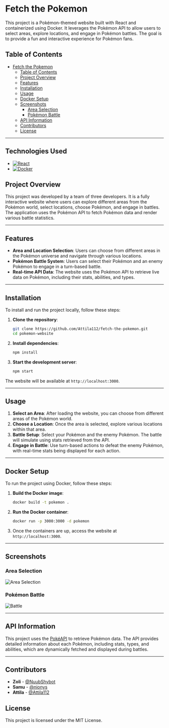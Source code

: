 # Fetch the Pokemon 

This project is a Pokémon-themed website built with React and containerized using Docker. It leverages the Pokémon API to allow users to select areas, explore locations, and engage in Pokémon battles. The goal is to provide a fun and interactive experience for Pokémon fans.

## Table of Contents
- [Fetch the Pokemon](#fetch-the-pokemon)
  - [Table of Contents](#table-of-contents)
  - [Project Overview](#project-overview)
  - [Features](#features)
  - [Installation](#installation)
  - [Usage](#usage)
  - [Docker Setup](#docker-setup)
  - [Screenshots](#screenshots)
    - [Area Selection](#area-selection)
    - [Pokémon Battle](#pokémon-battle)
  - [API Information](#api-information)
  - [Contributors](#contributors)
  - [License](#license)

---
## Technologies Used
  - [![React][React.js]][React-url]
  - [![Docker][Docker-shield]][Docker-url]


## Project Overview

This project was developed by a team of three developers. It is a fully interactive website where users can explore different areas from the Pokémon world, select locations, choose Pokémon, and engage in battles. The application uses the Pokémon API to fetch Pokémon data and render various battle statistics.

---

## Features

- **Area and Location Selection**: Users can choose from different areas in the Pokémon universe and navigate through various locations.
- **Pokémon Battle System**: Users can select their Pokémon and an enemy Pokémon to engage in a turn-based battle.
- **Real-time API Data**: The website uses the Pokémon API to retrieve live data on Pokémon, including their stats, abilities, and types.

---

## Installation

To install and run the project locally, follow these steps:

1. **Clone the repository**:
   ```bash
   git clone https://github.com/Attila112/fetch-the-pokemon.git
   cd pokemon-website 
    ```
2.  **Install dependencies**:
    ```bash    
    npm install
     ```
3.  **Start the development server**:
    
    ```bash
    npm start
     ``` 
The website will be available at `http://localhost:3000`.

----------

## Usage

1.  **Select an Area**: After loading the website, you can choose from different areas of the Pokémon world.
2.  **Choose a Location**: Once the area is selected, explore various locations within that area.
3.  **Battle Setup**: Select your Pokémon and the enemy Pokémon. The battle will simulate using stats retrieved from the API.
4.  **Engage in Battle**: Use turn-based actions to defeat the enemy Pokémon, with real-time stats being displayed for each action.

----------

## Docker Setup

To run the project using Docker, follow these steps:

1.  **Build the Docker image**:
    
    ```bash
    docker build -t pokemon .
    ```
2.  **Run the Docker container**:
    
    ```bash
    docker run -p 3000:3000 -d pokemon
    ```
3.  Once the containers are up, access the website at `http://localhost:3000`.
    

----------

## Screenshots

### Area Selection
![Area Selection](images/area.jpg)

### Pokémon Battle
![Battle](images/battle.jpg)

----------

## API Information

This project uses the [PokéAPI](https://pokeapi.co/) to retrieve Pokémon data. The API provides detailed information about each Pokémon, including stats, types, and abilities, which are dynamically fetched and displayed during battles.

----------

## Contributors

-   **Zoli** - [@NuubShybot](https://github.com/Nuubshybot)
-   **Samu** - [@nionys](https://github.com/nionys)
-   **Attila** - [@Attila112](https://github.com/Attila112)

## License
This project is licensed under the MIT License.


[React.js]: https://img.shields.io/badge/React-20232A?style=for-the-badge&logo=react&logoColor=61DAFB
[React-url]: https://reactjs.org/
[Docker-shield]:https://img.shields.io/badge/docker-%230db7ed.svg?style=for-the-badge&logo=docker&logoColor=white
[Docker-url]:https://www.docker.com/

